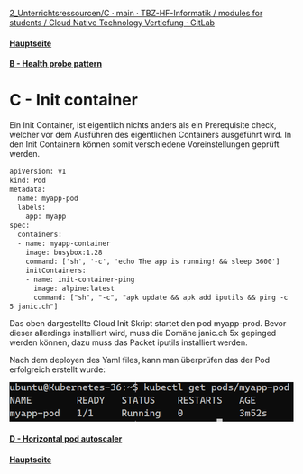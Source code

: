 [2_Unterrichtsressourcen/C · main · TBZ-HF-Informatik / modules for students / Cloud Native Technology Vertiefung · GitLab](https://gitlab.com/ch-tbz-hf/Stud/v-cnt/-/tree/main/2_Unterrichtsressourcen/C)
#### [Hauptseite](/README.md)
#### [B - Health probe pattern](/aufgaben/B%20-%20Health%20probe%20pattern.md)
# C - Init container

Ein Init Container, ist eigentlich nichts anders als ein Prerequisite check, welcher vor dem Ausführen des eigentlichen Containers ausgeführt wird. In den Init Containern können somit verschiedene Voreinstellungen geprüft werden. 

```
apiVersion: v1
kind: Pod
metadata:
  name: myapp-pod
  labels:
    app: myapp
spec:
  containers:
  - name: myapp-container
    image: busybox:1.28
    command: ['sh', '-c', 'echo The app is running! && sleep 3600']
    initContainers:
    - name: init-container-ping
      image: alpine:latest
      command: ["sh", "-c", "apk update && apk add iputils && ping -c 5 janic.ch"]

```
Das oben dargestellte Cloud Init Skript startet den pod myapp-prod. 
Bevor dieser allerdings installiert wird, muss die Domäne janic.ch 5x gepinged werden können, dazu muss das Packet iputils installiert werden. 

Nach dem deployen des Yaml files, kann man überprüfen das der Pod erfolgreich erstellt wurde: 

![bild6](/attachements/6.png)






#### [D - Horizontal pod autoscaler](/aufgaben/D%20-%20Horizontal%20pod%20autoscaler.md)
#### [Hauptseite](/README.md)